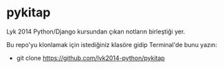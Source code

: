 pykitap
=======

Lyk 2014 Python/Django kursundan çıkan notların birleştiği yer. 

Bu repo'yu klonlamak için istediğiniz klasöre gidip Terminal'de bunu yazın:

* git clone https://github.com/lyk2014-python/pykitap



